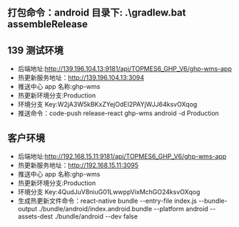 ## 打包命令：android 目录下: .\gradlew.bat assembleRelease

## 139 测试环境

- 后端地址:http://139.196.104.13:9181/api/TOPMES6_GHP_V6/ghp-wms-app
- 热更新服务地址：http://139.196.104.13:3094
- 推送中心 app 名称:ghp-wms
- 热更新环境分支:Production
- 环境分支 Key:W2jA3W5kBKxZYejOdEI2PAYjWJJ64ksvOXqog
- 推送命令：code-push release-react ghp-wms android -d Production


## 客户环境
- 后端地址:http://192.168.15.11:9181/api/TOPMES6_GHP_V6/ghp-wms-app
- 热更新服务地址：http://192.168.15.11:3095
- 推送中心 app 名称:ghp-wms
- 热更新环境分支:Production
- 环境分支 Key:4QudJuV8niuG01LwwppVixMchGO24ksvOXqog
- 生成热更新文件命令：react-native bundle --entry-file index.js --bundle-output ./bundle/android/index.android.bundle --platform android --assets-dest ./bundle/android --dev false